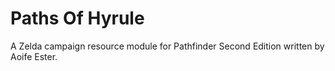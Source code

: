 # Paths Of Hyrule
A Zelda campaign resource module for Pathfinder Second Edition written by Aoife Ester.
